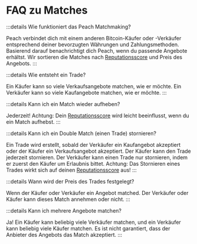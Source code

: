 # FAQ zu Matches

:::details Wie funktioniert das Peach Matchmaking?

Peach verbindet dich mit einem anderen Bitcoin-Käufer oder -Verkäufer entsprechend deiner bevorzugten Währungen und Zahlungsmethoden.
Basierend darauf benachrichtigt dich Peach, wenn du passende Angebote erhältst.
Wir sortieren die Matches nach [Reputationsscore](/faq/account/#what-does-the-peach-score-mean) und Preis des Angebots.
:::

:::details Wie entsteht ein Trade?

Ein Käufer kann so viele Verkaufsangebote matchen, wie er möchte.
Ein Verkäufer kann so viele Kaufangebote matchen, wie er möchte.
:::

:::details Kann ich ein Match wieder aufheben?

Jederzeit!
Achtung: Dein [Reputationsscore](/faq/account/#what-does-the-peach-score-mean) wird leicht beeinflusst, wenn du ein Match aufhebst.
:::

:::details Kann ich ein Double Match (einen Trade) stornieren?

Ein Trade wird erstellt, sobald der Verkäufer ein Kaufangebot akzeptiert oder der Käufer ein Verkaufsangebot akzeptiert.
Der Käufer kann den Trade jederzeit stornieren.
Der Verkäufer kann einen Trade nur stornieren, indem er zuerst den Käufer um Erlaubnis bittet.
Achtung: Das Stornieren eines Trades wirkt sich auf deinen [Reputationsscore](/faq/account/#what-does-the-peach-score-mean) aus!
:::

:::details Wann wird der Preis des Trades festgelegt?

Wenn der Käufer oder Verkäufer ein Angebot matched.
Der Verkäufer oder Käufer kann dieses Match annehmen oder nicht.
:::

:::details Kann ich mehrere Angebote matchen?

Ja! Ein Käufer kann beliebig viele Verkäufer matchen, und ein Verkäufer kann beliebig viele Käufer matchen.
Es ist nicht garantiert, dass der Anbieter des Angebots das Match akzeptiert.
:::
